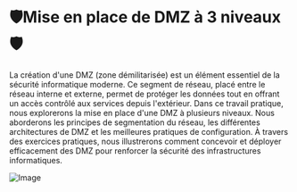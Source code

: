 # 🛡️Mise en place de DMZ à 3 niveaux 🛡️

La création d'une DMZ (zone démilitarisée) est un élément essentiel de la sécurité informatique moderne. 
Ce segment de réseau, placé entre le réseau interne et externe, permet de protéger les données tout en offrant un accès contrôlé aux services depuis l'extérieur. 
Dans ce travail pratique, nous explorerons la mise en place d'une DMZ à plusieurs niveaux. 
Nous aborderons les principes de segmentation du réseau, les différentes architectures de DMZ et les meilleures pratiques de configuration. À travers des exercices pratiques, nous illustrerons comment concevoir et déployer efficacement des DMZ pour renforcer la sécurité des infrastructures informatiques.


![Image]([https://upload.wikimedia.org/wikipedia/commons/thumb/b/b9/PfSense_logo.png/799px-PfSense_logo.png](https://gitlab.com/uploads/-/system/project/avatar/30905327/dashy-logo.png))
        
